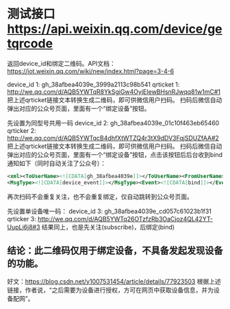 # 测试接口 https://api.weixin.qq.com/device/getqrcode
返回device_id和绑定二维码。API文档：https://iot.weixin.qq.com/wiki/new/index.html?page=3-4-6


device_id 1: gh_38afbea4039e_3999a2113c98b541
qrticket  1: http://we.qq.com/d/AQB5YWTqR8YkSgiGw4OyjEIewBHsnRJwqq81w1mC#1
把上述qrticket链接文本转换生成二维码，即可供微信用户扫码。
扫码后微信自动弹出对应的公众号页面，里面有一个“绑定设备”按钮。

先设置为同型号共用一码
device_id 2: gh_38afbea4039e_01c10f463eb65460
qrticker  2: http://we.qq.com/d/AQB5YWTqcB4dhfXtWTZQ4r3tX9dDV3FqjSDUZfAA#2
把上述qrticket链接文本转换生成二维码，即可供微信用户扫码。
扫码后微信自动弹出对应的公众号页面，里面有一个“绑定设备”按钮，点击该按钮后后台收到bind通知如下（同时自动关注了公众号）：
```xml
<xml><ToUserName><![CDATA[gh_38afbea4039e]]></ToUserName><FromUserName><![CDATA[oeWFk6pnzcIqihfKGI1B-L9OeJ7I]]></FromUserName><CreateTime>1687855266</CreateTime>
<MsgType><![CDATA[device_event]]></MsgType><Event><![CDATA[bind]]></Event><DeviceType><![CDATA[gh_38afbea4039e]]></DeviceType><DeviceID><![CDATA[gh_38afbea4039e_01c10f463eb65460]]></DeviceID><Content><![CDATA[Mg==]]></Content><SessionID>0</SessionID><OpenID><![CDATA[oeWFk6pnzcIqihfKGI1B-L9OeJ7I]]></OpenID></xml>
```
再次扫码不会重复关注，也不会重复绑定，仅自动跳转到公众号页面。

先设置单设备唯一码：
device_id 3: gh_38afbea4039e_cd057c61023b1f31
qrticker  3: http://we.qq.com/d/AQB5YWTq26OTzfzRb3OaCjoz4QL42YT-UupLj6j8#3
结果同上，也是先关注(subscribe)，后绑定(bind)

## 结论：此二维码仅用于绑定设备，不具备发起发现设备的功能。

好文：https://blog.csdn.net/y1007531454/article/details/77923503
根据上述链接，作者说，“之后需要为设备进行授权，方可在网页中获取设备信息，并为设备配网”。

